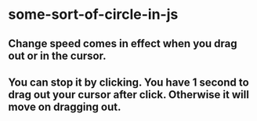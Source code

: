 # some-sort-of-circle-in-js

## Change speed comes in effect when you drag out or in the cursor.

## You can stop it by clicking. You have 1 second to drag out your cursor after click. Otherwise it will move on dragging out.
